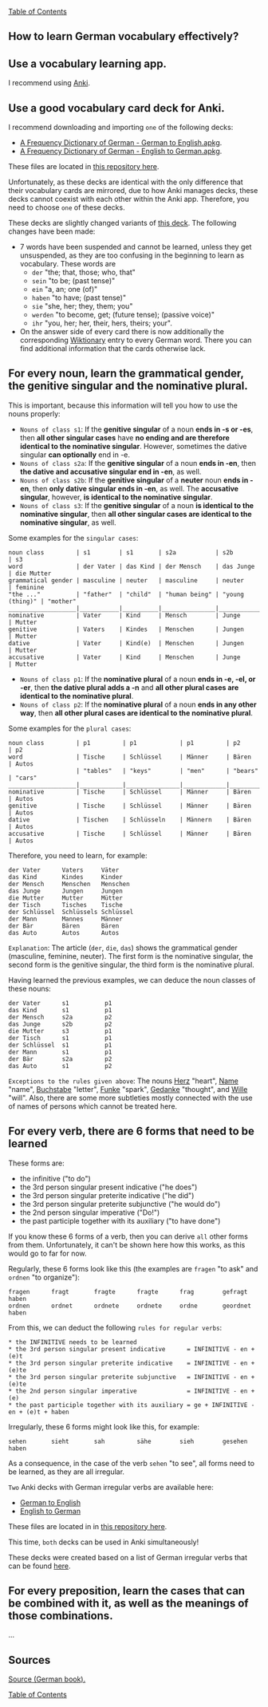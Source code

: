[Table of Contents](Readme.md)

How to learn German vocabulary effectively?
-

Use a vocabulary learning app.
-

I recommend using [Anki](https://apps.ankiweb.net/).

Use a good vocabulary card deck for Anki.
-

I recommend downloading and importing `one` of the following decks:

* [A Frequency Dictionary of German - German to English.apkg](https://github.com/deduke-men-a-selanna/angel/raw/main/A%20Frequency%20Dictionary%20of%20German%20-%20German%20to%20English.apkg).
* [A Frequency Dictionary of German - English to German.apkg](https://github.com/deduke-men-a-selanna/angel/raw/main/A%20Frequency%20Dictionary%20of%20German%20-%20English%20to%20German.apkg).

These files are located in [this repository here](https://github.com/deduke-men-a-selanna/angel).

Unfortunately, as these decks are identical with the only difference that their vocabulary cards are mirrored, due to how Anki manages decks, these decks cannot coexist with each other within the Anki app. Therefore, you need to choose `one` of these decks.

These decks are slightly changed variants of [this deck](https://ankiweb.net/shared/info/912352287). The following changes have been made:

* 7 words have been suspended and cannot be learned, unless they get unsuspended, as they are too confusing in the beginning to learn as vocabulary. These words are
    * `der` "the; that, those; who, that"
    * `sein` "to be; (past tense)"
    * `ein` "a, an; one (of)"
    * `haben` "to have; (past tense)"
    * `sie` "she, her; they, them; you"
    * `werden` "to become, get; (future tense); (passive voice)"
    * `ihr` "you, her; her, their, hers, theirs; your".
* On the answer side of every card there is now additionally the corresponding [Wiktionary](https://en.wiktionary.org/wiki/Wiktionary:Main_Page) entry to every German word. There you can find additional information that the cards otherwise lack.

For every noun, learn the grammatical gender, the genitive singular and the nominative plural.
-

This is important, because this information will tell you how to use the nouns properly:

* `Nouns of class s1`: If the **genitive singular** of a noun **ends in -s or -es**, then **all other singular cases** have **no ending and are therefore identical to the nominative singular**. However, sometimes the dative singular **can optionally** end in -e.
* `Nouns of class s2a`: If the **genitive singular** of a noun **ends in -en**, then **the dative and accusative singular end in -en**, as well.
* `Nouns of class s2b`: If the **genitive singular** of a **neuter** noun **ends in -en**, then **only dative singular ends in -en**, as well. The **accusative singular**, however, **is identical to the nominative singular**.
* `Nouns of class s3`: If the **genitive singular** of a noun **is identical to the nominative singular**, then **all other singular cases are identical to the nominative singular**, as well.

Some examples for the `singular cases`:

    noun class         | s1        | s1       | s2a           | s2b             | s3
    word               | der Vater | das Kind | der Mensch    | das Junge       | die Mutter
    grammatical gender | masculine | neuter   | masculine     | neuter          | feminine
    "the ..."          | "father"  | "child"  | "human being" | "young (thing)" | "mother"
    ___________________|___________|__________|_______________|_________________|_____________
    nominative         | Vater     | Kind     | Mensch        | Junge           | Mutter
    genitive           | Vaters    | Kindes   | Menschen      | Jungen          | Mutter
    dative             | Vater     | Kind(e)  | Menschen      | Jungen          | Mutter
    accusative         | Vater     | Kind     | Menschen      | Junge           | Mutter

* `Nouns of class p1`: If the **nominative plural** of a noun **ends in -e, -el, or -er**, then **the dative plural adds a -n** and **all other plural cases are identical to the nominative plural**.
* `Nouns of class p2`: If the **nominative plural** of a noun **ends in any other way**, then **all other plural cases are identical to the nominative plural**.

Some examples for the `plural cases`:

    noun class         | p1         | p1            | p1         | p2        | p2
    word               | Tische     | Schlüssel     | Männer     | Bären     | Autos
                       | "tables"   | "keys"        | "men"      | "bears"   | "cars"
    ___________________|____________|_______________|____________|___________|____________
    nominative         | Tische     | Schlüssel     | Männer     | Bären     | Autos
    genitive           | Tische     | Schlüssel     | Männer     | Bären     | Autos
    dative             | Tischen    | Schlüsseln    | Männern    | Bären     | Autos
    accusative         | Tische     | Schlüssel     | Männer     | Bären     | Autos

Therefore, you need to learn, for example:

    der Vater      Vaters     Väter
    das Kind       Kindes     Kinder
    der Mensch     Menschen   Menschen
    das Junge      Jungen     Jungen
    die Mutter     Mutter     Mütter
    der Tisch      Tisches    Tische
    der Schlüssel  Schlüssels Schlüssel
    der Mann       Mannes     Männer
    der Bär        Bären      Bären
    das Auto       Autos      Autos

`Explanation`: The article (`der`, `die`, `das`) shows the grammatical gender (masculine, feminine, neuter). The first form is the nominative singular, the second form is the genitive singular, the third form is the nominative plural.

Having learned the previous examples, we can deduce the noun classes of these nouns:

    der Vater      s1          p1
    das Kind       s1          p1
    der Mensch     s2a         p2
    das Junge      s2b         p2
    die Mutter     s3          p1
    der Tisch      s1          p1
    der Schlüssel  s1          p1
    der Mann       s1          p1
    der Bär        s2a         p2
    das Auto       s1          p2

`Exceptions to the rules given above`: The nouns [Herz](https://en.wiktionary.org/wiki/Herz#Declension) "heart", [Name](https://en.wiktionary.org/wiki/Name#Declension) "name", [Buchstabe](https://en.wiktionary.org/wiki/Buchstabe#Declension) "letter", [Funke](https://en.wiktionary.org/wiki/Funke#Declension) "spark", [Gedanke](https://en.wiktionary.org/wiki/Gedanke#Declension) "thought", and [Wille](https://en.wiktionary.org/wiki/Wille#Declension) "will". Also, there are some more subtleties mostly connected with the use of names of persons which cannot be treated here.

For every verb, there are 6 forms that need to be learned
-

These forms are:

* the infinitive ("to do")
* the 3rd person singular present indicative ("he does")
* the 3rd person singular preterite indicative ("he did")
* the 3rd person singular preterite subjunctive ("he would do")
* the 2nd person singular imperative ("Do!")
* the past participle together with its auxiliary ("to have done")

If you know these 6 forms of a verb, then you can derive `all` other forms from them.
Unfortunately, it can't be shown here how this works, as this would go to far for now.

Regularly, these 6 forms look like this (the examples are `fragen` "to ask" and `ordnen` "to organize"):

    fragen      fragt       fragte      fragte      frag        gefragt haben
    ordnen      ordnet      ordnete     ordnete     ordne       geordnet haben

From this, we can deduct the following `rules for regular verbs`:

    * the INFINITIVE needs to be learned
    * the 3rd person singular present indicative      = INFINITIVE - en + (e)t
    * the 3rd person singular preterite indicative    = INFINITIVE - en + (e)te
    * the 3rd person singular preterite subjunctive   = INFINITIVE - en + (e)te
    * the 2nd person singular imperative              = INFINITIVE - en + (e)
    * the past participle together with its auxiliary = ge + INFINITIVE - en + (e)t + haben

Irregularly, these 6 forms might look like this, for example:

    sehen       sieht       sah         sähe        sieh        gesehen haben

As a consequence, in the case of the verb `sehen` "to see", all forms need to be learned, as they are all irregular.

`Two` Anki decks with German irregular verbs are available here:

* [German to English](https://github.com/deduke-men-a-selanna/angel/raw/main/German%20Irregular%20Verbs%20-%20German%20to%20English.apkg)
* [English to German](https://github.com/deduke-men-a-selanna/angel/raw/main/German%20Irregular%20Verbs%20-%20English%20to%20German.apkg)

These files are located in in [this repository here](https://github.com/deduke-men-a-selanna/angel).

This time, `both` decks can be used in Anki simultaneously!

These decks were created based on a list of German irregular verbs that can be found [here](https://jakubmarian.com/list-of-irregular-strong-german-verbs/).

For every preposition, learn the cases that can be combined with it, as well as the meanings of those combinations.
-

...

Sources
-

[Source (German book).](https://portal.dnb.de/opac/showFullRecord?currentResultId=kurze+and+deutsche+and+grammatik%26any&currentPosition=34)

[Table of Contents](Readme.md)